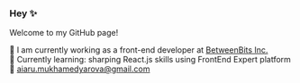 ### Hey ✨
Welcome to my GitHub page!

🔭 I am currently working as a front-end developer at [BetweenBits Inc.](https://github.com/BetweenBits)  
🌱 Currently learning: sharping React.js skills using FrontEnd Expert platform  
💬 aiaru.mukhamedyarova@gmail.com  


